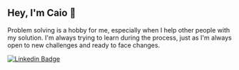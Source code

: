 ## Hey, I'm Caio 👋

Problem solving is a hobby for me, especially when I help other people with my solution. I'm always trying to learn during the process, just as I'm always open to new challenges and ready to face changes.

[![Linkedin Badge](https://img.shields.io/badge/-LinkedIn-blue?style=flat-square&logo=Linkedin&logoColor=white&link=https://www.linkedin.com/in/caio-nakazawa-476b94169/)](www.linkedin.com/in/caio-nakazawa/)
